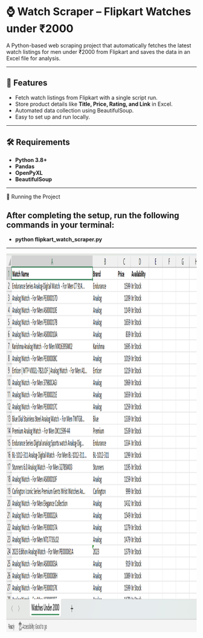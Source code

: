 # ⌚ Watch Scraper – Flipkart Watches under ₹2000

A Python-based web scraping project that automatically fetches the latest watch listings for men under ₹2000 from Flipkart and saves the data in an Excel file for analysis.

---

## 📌 Features
- Fetch watch listings from Flipkart with a single script run.
- Store product details like **Title, Price, Rating, and Link** in Excel.
- Automated data collection using BeautifulSoup.
- Easy to set up and run locally.

---

## 🛠️ Requirements
- **Python 3.8+**
- **Pandas**
- **OpenPyXL**
- **BeautifulSoup**

---

🚀 Running the Project
## After completing the setup, run the following commands in your terminal:

- **python flipkart_watch_scraper.py**

---

<img width="1886" height="1002" alt="" src="https://github.com/sp5465437/Watch-Scraper/blob/main/images/Output.png" />
